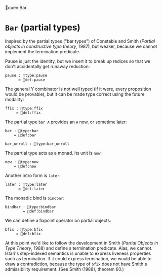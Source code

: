 open:Bar
# `Bar` (partial types)

Inspired by the partial types ("bar types") of Constable and Smith
(*Partial objects in constructive type theory*, 1987), but weaker,
because we cannot implement the termination predicate.

Pause is just the identity, but we insert it to break up redices so
that we don't accidentally get runaway reduction:

    pause : type:pause
          = def:pause

The general Y combinator is not well typed (if it were, every
proposition would be provable), but it can be made type correct using
the future modality:

    ffix : type:ffix
         = def:ffix

The partial type `bar A` provides an `A` now, or sometime later:

    bar : type:bar
        = def:bar

    bar_unroll : type:bar_unroll

The partial type acts as a monad.  Its unit is `now`:

    now : type:now
        = def:now

Another intro form is `later`:

    later : type:later
          = def:later

The monadic bind is `bindbar`:

    bindbar : type:bindbar
            = def:bindbar

We can define a fixpoint operator on partial objects:

    bfix : type:bfix
         = def:bfix


At this point we'd like to follow the development in Smith (*Partial
Objects in Type Theory*, 1988) and define a termination predicate.
Alas, we cannot.  Istari's step-indexed semantics is unable to express
liveness properties such as termination.  If it could express
termination, we would be able to draw a contradiction, because the
type of `bfix` does not have Smith's admissibility requirement.  (See
Smith (1988), theorem 60.)
